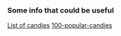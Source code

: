 ### Some info that could be useful

[List of candies](https://www.wikiwand.com/en/List_of_candies)
[100-popular-candies](http://www.listchallenges.com/100-popular-candies)